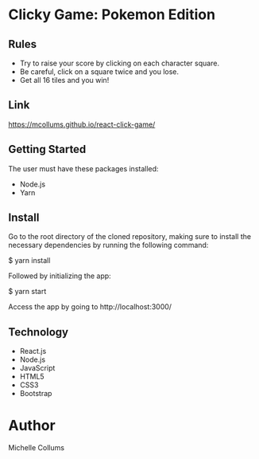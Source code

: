 # Clicky Game: Pokemon Edition

## Rules
- Try to raise your score by clicking on each character square.
- Be careful, click on a square twice and you lose.
- Get all 16 tiles and you win!

## Link
 https://mcollums.github.io/react-click-game/

## Getting Started
The user must have these packages installed:

- Node.js
- Yarn

## Install
Go to the root directory of the cloned repository, making sure to install the necessary dependencies by running the following command:

$ yarn install

Followed by initializing the app:

$ yarn start

Access the app by going to http://localhost:3000/

## Technology

- React.js
- Node.js
- JavaScript
- HTML5
- CSS3
- Bootstrap

# Author
Michelle Collums
